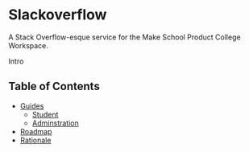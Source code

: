 # Slackoverflow
A Stack Overflow-esque service for the Make School Product College Workspace.

Intro

## Table of Contents
- [Guides](#)
    + [Student](#)
    + [Adminstration](#)
- [Roadmap](#)
- [Rationale](#)

